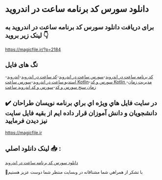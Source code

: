 # دانلود سورس کد برنامه ساعت در اندروید

## برای دریافت دانلود سورس کد برنامه ساعت در اندروید به لینک زیر بروید 👇

https://magicfile.ir/?p=2184

## تگ های فایل

-[کد برنامه ساعت در اندروید](https://magicfile.ir/product/%d8%b3%d9%88%d8%b1%d8%b3-%d9%88-%da%a9%d8%af-%d8%a8%d8%b1%d9%86%d8%a7%d9%85%d9%87-%d8%b3%d8%a7%d8%b9%d8%aa-%d8%af%d8%b1-%d8%a7%d9%86%d8%af%d8%b1%d9%88%db%8c%d8%af/)-[سورس ساعت در اندروید](https://magicfile.ir/product/%d8%b3%d9%88%d8%b1%d8%b3-%d9%88-%da%a9%d8%af-%d8%a8%d8%b1%d9%86%d8%a7%d9%85%d9%87-%d8%b3%d8%a7%d8%b9%d8%aa-%d8%af%d8%b1-%d8%a7%d9%86%d8%af%d8%b1%d9%88%db%8c%d8%af/)-[کد ساعت در اندروید](https://magicfile.ir/product/%d8%b3%d9%88%d8%b1%d8%b3-%d9%88-%da%a9%d8%af-%d8%a8%d8%b1%d9%86%d8%a7%d9%85%d9%87-%d8%b3%d8%a7%d8%b9%d8%aa-%d8%af%d8%b1-%d8%a7%d9%86%d8%af%d8%b1%d9%88%db%8c%d8%af/)-[اندروید استدیو ساعت در اندروید](https://magicfile.ir/product/%d8%b3%d9%88%d8%b1%d8%b3-%d9%88-%da%a9%d8%af-%d8%a8%d8%b1%d9%86%d8%a7%d9%85%d9%87-%d8%b3%d8%a7%d8%b9%d8%aa-%d8%af%d8%b1-%d8%a7%d9%86%d8%af%d8%b1%d9%88%db%8c%d8%af/)-[سورس ساعت Kotlin](https://magicfile.ir/product/%d8%b3%d9%88%d8%b1%d8%b3-%d9%88-%da%a9%d8%af-%d8%a8%d8%b1%d9%86%d8%a7%d9%85%d9%87-%d8%b3%d8%a7%d8%b9%d8%aa-%d8%af%d8%b1-%d8%a7%d9%86%d8%af%d8%b1%d9%88%db%8c%d8%af/)-[سورس و کد Kotlin مدیریت زمان](https://magicfile.ir/product/%d8%b3%d9%88%d8%b1%d8%b3-%d9%88-%da%a9%d8%af-%d8%a8%d8%b1%d9%86%d8%a7%d9%85%d9%87-%d8%b3%d8%a7%d8%b9%d8%aa-%d8%af%d8%b1-%d8%a7%d9%86%d8%af%d8%b1%d9%88%db%8c%d8%af/)-[زمان سنج سورس و کد](https://magicfile.ir/product/%d8%b3%d9%88%d8%b1%d8%b3-%d9%88-%da%a9%d8%af-%d8%a8%d8%b1%d9%86%d8%a7%d9%85%d9%87-%d8%b3%d8%a7%d8%b9%d8%aa-%d8%af%d8%b1-%d8%a7%d9%86%d8%af%d8%b1%d9%88%db%8c%d8%af/)-[سورس و کد اندروید ساعت](https://magicfile.ir/product/%d8%b3%d9%88%d8%b1%d8%b3-%d9%88-%da%a9%d8%af-%d8%a8%d8%b1%d9%86%d8%a7%d9%85%d9%87-%d8%b3%d8%a7%d8%b9%d8%aa-%d8%af%d8%b1-%d8%a7%d9%86%d8%af%d8%b1%d9%88%db%8c%d8%af/)

## ✔️ در سايت فايل هاي ويژه اي براي برنامه نويسان طراحان دانشجويان و دانش آموزان قرار داده ايم از بقيه فايل سايت نيز ديدن فرماييد

https://magicfile.ir


## لينک دانلود اصلي 📥 :

[دانلود سورس کد برنامه ساعت در اندروید](https://magicfile.ir/product/%d8%b3%d9%88%d8%b1%d8%b3-%d9%88-%da%a9%d8%af-%d8%a8%d8%b1%d9%86%d8%a7%d9%85%d9%87-%d8%b3%d8%a7%d8%b9%d8%aa-%d8%af%d8%b1-%d8%a7%d9%86%d8%af%d8%b1%d9%88%db%8c%d8%af/) 


🙏با تشکر از همراهي شما مشتاقانه در وبسایت منتظر شما دوست عزیز هستیم

